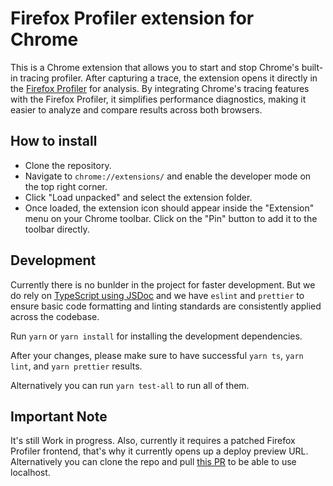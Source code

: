 # Firefox Profiler extension for Chrome

This is a Chrome extension that allows you to start and stop Chrome's built-in
tracing profiler. After capturing a trace, the extension opens it directly in
the [Firefox Profiler](https://profiler.firefox.com/) for analysis. By
integrating Chrome's tracing features with the Firefox Profiler, it simplifies
performance diagnostics, making it easier to analyze and compare results across
both browsers.

## How to install

- Clone the repository.
- Navigate to `chrome://extensions/` and enable the developer mode on the top
  right corner.
- Click "Load unpacked" and select the extension folder.
- Once loaded, the extension icon should appear inside the "Extension" menu on
  your Chrome toolbar. Click on the "Pin" button to add it to the toolbar directly.

## Development

Currently there is no bunlder in the project for faster development. But we do
rely on [TypeScript using JSDoc](https://www.typescriptlang.org/docs/handbook/jsdoc-supported-types.html)
and we have `eslint` and `prettier` to ensure basic code formatting and linting
standards are consistently applied across the codebase.

Run `yarn` or `yarn install` for installing the development dependencies.

After your changes, please make sure to have successful `yarn ts`, `yarn lint`,
and `yarn prettier` results.

Alternatively you can run `yarn test-all` to run all of them.

## Important Note

It's still Work in progress. Also, currently it requires a patched Firefox
Profiler frontend, that's why it currently opens up a deploy preview URL.
Alternatively you can clone the repo and pull [this PR](https://github.com/firefox-devtools/profiler/pull/5148)
to be able to use localhost.
